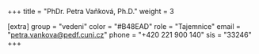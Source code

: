 +++
title = "PhDr. Petra Vaňková, Ph.D."
weight = 3

[extra]
group = "vedeni"
color = "#B48EAD"
role = "Tajemnice"
email = "petra.vankova@pedf.cuni.cz"
phone = "+420 221 900 140"
sis = "33246"
+++


